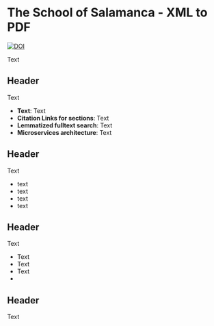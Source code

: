 # The School of Salamanca - XML to PDF

[![DOI](https://zenodo.org/badge/DOI/10.5281/zenodo.1186521.svg)](https://doi.org/10.5281/zenodo.1186521)

Text

## Header

Text

* **Text**: Text 
* **Citation Links for sections**: Text
* **Lemmatized fulltext search**: Text
* **Microservices architecture**: Text

## Header

Text

* text
* text
* text
* text

## Header

Text

* Text
* Text
* Text
* 
## Header

Text

